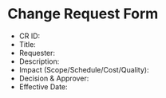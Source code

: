 # Change Request Form
- CR ID:
- Title:
- Requester:
- Description:
- Impact (Scope/Schedule/Cost/Quality):
- Decision & Approver:
- Effective Date:
